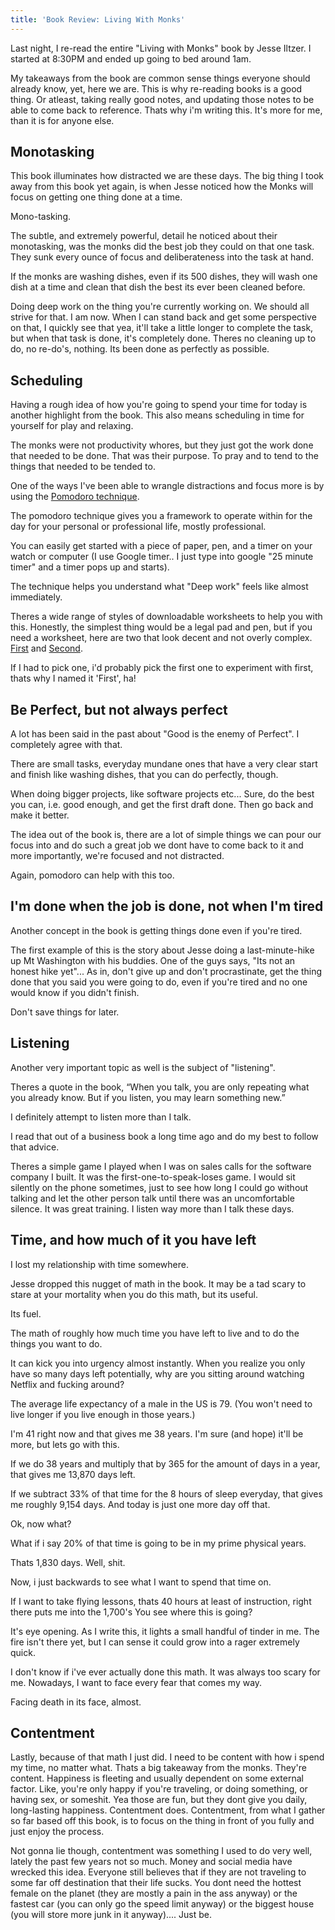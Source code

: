 ```yaml
---
title: 'Book Review: Living With Monks'
---
```

Last night, I re-read the entire "Living with Monks" book by Jesse Iltzer. I started at 8:30PM and ended up going to bed around 1am.

My takeaways from the book are common sense things everyone should already know, yet, here we are. This is why re-reading books is a good thing. Or atleast, taking really good notes, and updating those notes to be able to come back to reference. Thats why i'm writing this. It's more for me, than it is for anyone else.

## Monotasking

This book illuminates how distracted we are these days. The big thing I took away from this book yet again, is when Jesse noticed how the Monks will focus on getting one thing done at a time. 

Mono-tasking. 

The subtle, and extremely powerful, detail he noticed about their monotasking, was the monks did the best job they could on that one task. They sunk every ounce of focus and deliberateness into the task at hand.

If the monks are washing dishes, even if its 500 dishes, they will wash one dish at a time and clean that dish the best its ever been cleaned before. 

Doing deep work on the thing you're currently working on. We should all strive for that. I am now. When I can stand back and get some perspective on that, I quickly see that yea, it'll take a little longer to complete the task, but when that task is done, it's completely done. Theres no cleaning up to do, no re-do's, nothing. Its been done as perfectly as possible. 

## Scheduling

Having a rough idea of how you're going to spend your time for today is another highlight from the book. This also means scheduling in time for yourself for play and relaxing.

The monks were not productivity whores, but they just got the work done that needed to be done. That was their purpose. To pray and to tend to the things that needed to be tended to.

One of the ways I've been able to wrangle distractions and focus more is by using the [Pomodoro technique](https://en.wikipedia.org/wiki/Pomodoro_Technique). 

The pomodoro technique gives you a framework to operate within for the day for your personal or professional life, mostly professional. 

You can easily get started with a piece of paper, pen, and a timer on your watch or computer (I use Google timer.. I just type into google "25 minute timer" and a timer pops up and starts). 

The technique helps you understand what "Deep work" feels like almost immediately. 

Theres a wide range of styles of downloadable worksheets to help you with this. Honestly, the simplest thing would be a legal pad and pen, but if you need a worksheet, here are two that look decent and not overly complex. [First](https://www.focusboosterapp.com/pomodoro-technique-planning) and [Second](https://sortoutmy.life/wp-content/uploads/2018/11/pomdoro-tracker-v1.pdf).

If I had to pick one, i'd probably pick the first one to experiment with first, thats why I named it 'First', ha!

## Be Perfect, but not always perfect

A lot has been said in the past about "Good is the enemy of Perfect". I completely agree with that. 

There are small tasks, everyday mundane ones that have a very clear start and finish like washing dishes, that you can do perfectly, though. 

When doing bigger projects, like software projects etc... Sure, do the best you can, i.e. good enough, and get the first draft done. Then go back and make it better. 

The idea out of the book is, there are a lot of simple things we can pour our focus into and do such a great job we dont have to come back to it and more importantly, we're focused and not distracted. 

Again, pomodoro can help with this too. 

## I'm done when the job is done, not when I'm tired

Another concept in the book is getting things done even if you're tired.  

The first example of this is the story about Jesse doing a last-minute-hike up Mt Washington with his buddies. One of the guys says, "Its not an honest hike yet"... As in, don't give up and don't procrastinate, get the thing done that you said you were going to do, even if you're tired and no one would know if you didn't finish.

Don't save things for later. 

## Listening

Another very important topic as well is the subject of "listening". 

Theres a quote in the book, “When you talk, you are only repeating what you already know. But if you listen, you may learn something new.”

I definitely attempt to listen more than I talk. 

I read that out of a business book a long time ago and do my best to follow that advice. 

Theres a simple game I played when I was on sales calls for the software company I built. It was the first-one-to-speak-loses game. I would sit silently on the phone sometimes, just to see how long I could go without talking and let the other person talk until there was an uncomfortable silence. It was great training. I listen way more than I talk these days. 

## Time, and how much of it you have left

I lost my relationship with time somewhere. 

Jesse dropped this nugget of math in the book. It may be a tad scary to stare at your mortality when you do this math, but its useful. 

Its fuel. 

The math of roughly how much time you have left to live and to do the things you want to do. 

It can kick you into urgency almost instantly. When you realize you only have so many days left potentially, why are you sitting around watching Netflix and fucking around? 

The average life expectancy of a male in the US is 79. (You won't need to live longer if you live enough in those years.) 

I'm 41 right now and that gives me 38 years. I'm sure (and hope) it'll be more, but lets go with this. 

If we do 38 years and multiply that by 365 for the amount of days in a year, that gives me 13,870 days left. 

If we subtract 33% of that time for the 8 hours of sleep everyday, that gives me roughly 9,154 days. And today is just one more day off that. 

Ok, now what? 

What if i say 20% of that time is going to be in my prime physical years. 

Thats 1,830 days.  Well, shit. 

Now, i just backwards to see what I want to spend that time on. 

If I want to take flying lessons, thats 40 hours at least of instruction, right there puts me into the 1,700's You see where this is going? 

It's eye opening. As I write this, it lights a small handful of tinder in me. The fire isn't there yet, but I can sense it could grow into a rager extremely quick. 

I don't know if i've ever actually done this math. It was always too scary for me. Nowadays, I want to face every fear that comes my way. 

Facing death in its face, almost. 

## Contentment

Lastly, because of that math I just did. I need to be content with how i spend my time, no matter what. Thats a big takeaway from the monks. They're content. Happiness is fleeting and usually dependent on some external factor. Like, you're only happy if you're traveling, or doing something, or having sex, or someshit. Yea those are fun, but they dont give you daily, long-lasting happiness. Contentment does. Contentment, from what I gather so far based off this book, is to focus on the thing in front of you fully and just enjoy the process. 

Not gonna lie though, contentment was something I used to do very well, lately the past few years not so much. Money and social media have wrecked this idea. Everyone still believes that if they are not traveling to some far off destination that their life sucks. You dont need the hottest female on the planet (they are mostly a pain in the ass anyway) or the fastest car (you can only go the speed limit anyway) or the biggest house (you will store more  junk in it anyway).... Just be.
